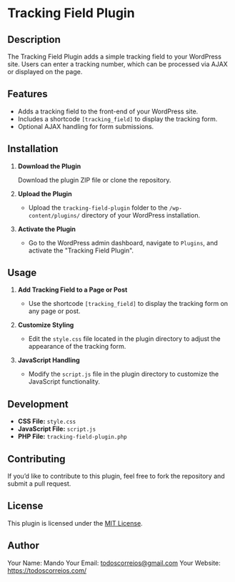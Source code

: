 # Tracking Field Plugin

## Description

The Tracking Field Plugin adds a simple tracking field to your WordPress site. Users can enter a tracking number, which can be processed via AJAX or displayed on the page.

## Features

- Adds a tracking field to the front-end of your WordPress site.
- Includes a shortcode `[tracking_field]` to display the tracking form.
- Optional AJAX handling for form submissions.

## Installation

1. **Download the Plugin**

   Download the plugin ZIP file or clone the repository.

2. **Upload the Plugin**

   - Upload the `tracking-field-plugin` folder to the `/wp-content/plugins/` directory of your WordPress installation.

3. **Activate the Plugin**

   - Go to the WordPress admin dashboard, navigate to `Plugins`, and activate the "Tracking Field Plugin".

## Usage

1. **Add Tracking Field to a Page or Post**

   - Use the shortcode `[tracking_field]` to display the tracking form on any page or post.

2. **Customize Styling**

   - Edit the `style.css` file located in the plugin directory to adjust the appearance of the tracking form.

3. **JavaScript Handling**

   - Modify the `script.js` file in the plugin directory to customize the JavaScript functionality.

## Development

- **CSS File:** `style.css`
- **JavaScript File:** `script.js`
- **PHP File:** `tracking-field-plugin.php`

## Contributing

If you’d like to contribute to this plugin, feel free to fork the repository and submit a pull request.

## License

This plugin is licensed under the [MIT License](LICENSE).

## Author

Your Name: Mando
Your Email: todoscorreios@gmail.com
Your Website: https://todoscorreios.com/

